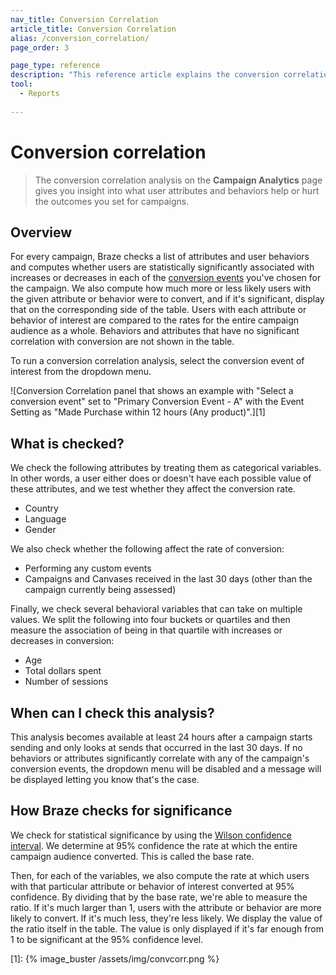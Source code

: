 ```yaml
---
nav_title: Conversion Correlation
article_title: Conversion Correlation
alias: /conversion_correlation/
page_order: 3

page_type: reference
description: "This reference article explains the conversion correlation analysis on the Campaign Analytics page."
tool: 
  - Reports
  
---
```


# Conversion correlation

> The conversion correlation analysis on the **Campaign Analytics** page gives you insight into what user attributes and behaviors help or hurt the outcomes you set for campaigns. 

## Overview

For every campaign, Braze checks a list of attributes and user behaviors and computes whether users are statistically significantly associated with increases or decreases in each of the [conversion events]({{site.baseurl}}/user_guide/engagement_tools/campaigns/building_campaigns/conversion_events/) you've chosen for the campaign. We also compute how much more or less likely users with the given attribute or behavior were to convert, and if it's significant, display that on the corresponding side of the table. Users with each attribute or behavior of interest are compared to the rates for the entire campaign audience as a whole. Behaviors and attributes that have no significant correlation with conversion are not shown in the table.

To run a conversion correlation analysis, select the conversion event of interest from the dropdown menu.

![Conversion Correlation panel that shows an example with "Select a conversion event" set to "Primary Conversion Event - A" with the Event Setting as "Made Purchase within 12 hours (Any product)".][1]

## What is checked?

We check the following attributes by treating them as categorical variables. In other words, a user either does or doesn't have each possible value of these attributes, and we test whether they affect the conversion rate.

-  Country
-  Language
-  Gender

We also check whether the following affect the rate of conversion:

- Performing any custom events
- Campaigns and Canvases received in the last 30 days (other than the campaign currently being assessed)

Finally, we check several behavioral variables that can take on multiple values. We split the following into four buckets or quartiles and then measure the association of being in that quartile with increases or decreases in conversion:

- Age
- Total dollars spent
- Number of sessions

## When can I check this analysis?

This analysis becomes available at least 24 hours after a campaign starts sending and only looks at sends that occurred in the last 30 days. If no behaviors or attributes significantly correlate with any of the campaign's conversion events, the dropdown menu will be disabled and a message will be displayed letting you know that's the case.

## How Braze checks for significance

We check for statistical significance by using the [Wilson confidence interval](https://en.wikipedia.org/wiki/Binomial_proportion_confidence_interval#Wilson_score_interval). We determine at 95% confidence the rate at which the entire campaign audience converted. This is called the base rate. 

Then, for each of the variables, we also compute the rate at which users with that particular attribute or behavior of interest converted at 95% confidence. By dividing that by the base rate, we're able to measure the ratio. If it's much larger than 1, users with the attribute or behavior are more likely to convert. If it's much less, they're less likely. We display the value of the ratio itself in the table. The value is only displayed if it's far enough from 1 to be significant at the 95% confidence level.

[1]: {% image_buster /assets/img/convcorr.png %}
